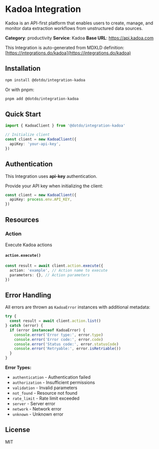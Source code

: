 # Kadoa Integration

Kadoa is an API-first platform that enables users to create, manage, and monitor data extraction workflows from unstructured data sources.

**Category**: productivity
**Service**: Kadoa
**Base URL**: https://api.kadoa.com

This Integration is auto-generated from MDXLD definition: [https://integrations.do/kadoa](https://integrations.do/kadoa)

## Installation

```bash
npm install @dotdo/integration-kadoa
```

Or with pnpm:

```bash
pnpm add @dotdo/integration-kadoa
```

## Quick Start

```typescript
import { KadoaClient } from '@dotdo/integration-kadoa'

// Initialize client
const client = new KadoaClient({
  apiKey: 'your-api-key',
})
```

## Authentication

This Integration uses **api-key** authentication.

Provide your API key when initializing the client:

```typescript
const client = new KadoaClient({
  apiKey: process.env.API_KEY,
})
```

## Resources

### Action

Execute Kadoa actions

#### `action.execute()`

```typescript
const result = await client.action.execute({
  action: 'example', // Action name to execute
  parameters: {}, // Action parameters
})
```

## Error Handling

All errors are thrown as `KadoaError` instances with additional metadata:

```typescript
try {
  const result = await client.action.list()
} catch (error) {
  if (error instanceof KadoaError) {
    console.error('Error type:', error.type)
    console.error('Error code:', error.code)
    console.error('Status code:', error.statusCode)
    console.error('Retryable:', error.isRetriable())
  }
}
```

**Error Types:**

- `authentication` - Authentication failed
- `authorization` - Insufficient permissions
- `validation` - Invalid parameters
- `not_found` - Resource not found
- `rate_limit` - Rate limit exceeded
- `server` - Server error
- `network` - Network error
- `unknown` - Unknown error

## License

MIT
